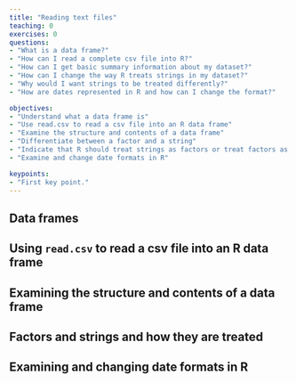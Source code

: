 ```yaml
---
title: "Reading text files"
teaching: 0
exercises: 0
questions:
- "What is a data frame?"
- "How can I read a complete csv file into R?"
- "How can I get basic summary information about my dataset?"
- "How can I change the way R treats strings in my dataset?"
- "Why would I want strings to be treated differently?"
- "How are dates represented in R and how can I change the format?"

objectives:
- "Understand what a data frame is"
- "Use read.csv to read a csv file into an R data frame"
- "Examine the structure and contents of a data frame"
- "Differentiate between a factor and a string"
- "Indicate that R should treat strings as factors or treat factors as strings"
- "Examine and change date formats in R"

keypoints:
- "First key point."
---
```


## Data frames

## Using `read.csv` to read a csv file into an R data frame

## Examining the structure and contents of a data frame

## Factors and strings and how they are treated

## Examining and changing date formats in R
